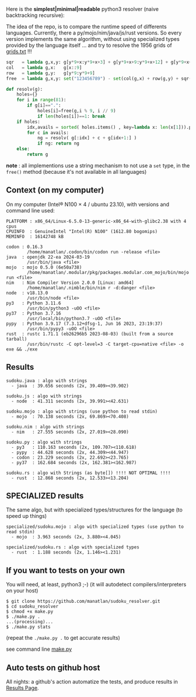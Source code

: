 Here is the **simplest|minimal|readable** python3 resolver (naive backtracking recursive):

The idea of the repo, is to compare the runtime speed of differents languages. Currently, there a py/mojo/nim/java/js/rust versions. So every version implements the same algorithm, without using specialized types provided by the language itself ... and try to resolve the 1956 grids of [grids.txt](grids.txt) !!!

```python
sqr   = lambda g,x,y: g[y*9+x:y*9+x+3] + g[y*9+x+9:y*9+x+12] + g[y*9+x+18:y*9+x+21]
col   = lambda g,x:   g[x::9]
row   = lambda g,y:   g[y*9:y*9+9]
free  = lambda g,x,y: set("123456789") - set(col(g,x) + row(g,y) + sqr(g,(x//3)*3,(y//3)*3))

def resolv(g):
    holes={}
    for i in range(81):
        if g[i]==".":
            holes[i]=free(g,i % 9, i // 9)
            if len(holes[i])==1: break
    if holes: 
        idx,avails = sorted( holes.items() , key=lambda x: len(x[1])).pop(0)
        for c in avails:
            ng = resolv( g[:idx] + c + g[idx+1:] )
            if ng: return ng
    else:
        return g
```
**note** : all implementions use a string mechanism to not use a `set` type, in the `free()` method (because it's not available in all languages)


## Context (on my computer)

On my computer (Intel® N100 × 4 / ubuntu 23.10), with versions and command line used:
```
PLATFORM : x86_64/Linux-6.5.0-13-generic-x86_64-with-glibc2.38 with 4 cpus
CPUINFO  : GenuineIntel "Intel(R) N100" (1612.80 bogomips)
MEMINFO  : 16142748 kB

codon : 0.16.3
        /home/manatlan/.codon/bin/codon run -release <file>
java  : openjdk 22-ea 2024-03-19
        /usr/bin/java <file>
mojo  : mojo 0.5.0 (6e50a738)
        /home/manatlan/.modular/pkg/packages.modular.com_mojo/bin/mojo run <file>
nim   : Nim Compiler Version 2.0.0 [Linux: amd64]
        /home/manatlan/.nimble/bin/nim r -d:danger <file>
node  : v18.13.0
        /usr/bin/node <file>
py3   : Python 3.11.6
        /usr/bin/python3 -uOO <file>
py37  : Python 3.7.16
        /usr/local/bin/python3.7 -uOO <file>
pypy  : Python 3.9.17 (7.3.12+dfsg-1, Jun 16 2023, 23:19:37)
        /usr/bin/pypy3 -uOO <file>
rust  : rustc 1.71.1 (eb26296b5 2023-08-03) (built from a source tarball)
        /usr/bin/rustc -C opt-level=3 -C target-cpu=native <file> -o exe && ./exe
```

## Results

``` 
sudoku.java : algo with strings
  - java  : 39.656 seconds (2x, 39.409><39.902)

sudoku.js : algo with strings
  - node  : 41.311 seconds (2x, 39.991><42.631)

sudoku.mojo : algo with strings (use python to read stdin)
  - mojo  : 70.138 seconds (2x, 69.869><70.408)

sudoku.nim : algo with strings
  - nim   : 27.555 seconds (2x, 27.019><28.090)

sudoku.py : algo with strings
  - py3   : 110.163 seconds (2x, 109.707><110.618)
  - pypy  : 44.628 seconds (2x, 44.309><44.947)
  - codon : 23.229 seconds (2x, 22.692><23.765)
  - py37  : 162.684 seconds (2x, 162.381><162.987)

sudoku.rs : algo with Strings (as byte[]) !!!! NOT OPTIMAL !!!!
  - rust  : 12.868 seconds (2x, 12.533><13.204)
```


## SPECIALIZED results

The same algo, but with specialized types/structures for the language (to speed up things)

```
specialized/sudoku.mojo : algo with specialized types (use python to read stdin)
  - mojo  : 3.963 seconds (2x, 3.880><4.045)

specialized/sudoku.rs : algo with specialized types
  - rust  : 1.188 seconds (2x, 1.146><1.231)
```

## If you want to tests on your own

You will need, at least, python3 ;-) (it will autodetect compilers/interpreters on your host)
```
$ git clone https://github.com/manatlan/sudoku_resolver.git
$ cd sudoku_resolver
$ chmod +x make.py
$ ./make.py .
...(processing)...
$ ./make.py stats
```
(repeat the `./make.py .` to get accurate results)

see command line [make.py](make.md)

## Auto tests on github host

All nights: a github's action automatize the tests, and produce results in [Results Page](RESULTS.md).
